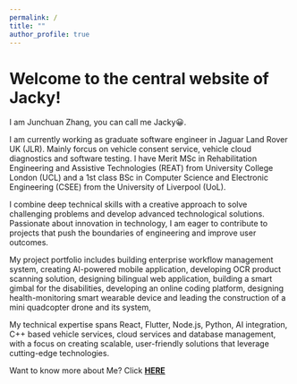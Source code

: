 ```yaml
---
permalink: /
title: ""
author_profile: true
---
```


# Welcome to the central website of Jacky!

I am Junchuan Zhang, you can call me Jacky😀.

I am currently working as graduate software engineer in Jaguar Land Rover UK (JLR). Mainly forcus on vehicle consent service, vehicle cloud diagnostics and software testing. I have Merit MSc in Rehabilitation Engineering and Assistive Technologies (REAT) from University College London (UCL) and a 1st class BSc in Computer Science and Electronic Engineering (CSEE) from the University of Liverpool (UoL).

I combine deep technical skills with a creative approach to solve challenging problems and develop advanced technological solutions. Passionate about innovation in technology, I am eager to contribute to projects that push the boundaries of engineering and improve user outcomes.

My project portfolio includes building enterprise workflow management system, creating AI-powered mobile application, developing OCR product scanning solution, designing bilingual web application, building a smart gimbal for the disabilities, developing an online coding platform, designing health-monitoring smart wearable device and leading the construction of a mini quadcopter drone and its system, 

My technical expertise spans React, Flutter, Node.js, Python, AI integration, C++ based vehicle services, cloud services and database management, with a focus on creating scalable, user-friendly solutions that leverage cutting-edge technologies.

Want to know more about Me? Click [**HERE**](https://www.jacky-info.com/aboutme/)